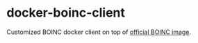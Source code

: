 # docker-boinc-client
Customized BOINC docker client on top of [official BOINC image](https://github.com/BOINC/boinc-client-docker).
